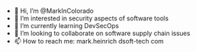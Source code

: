 - 👋 Hi, I’m @MarkInColorado
- 👀 I’m interested in security aspects of software tools
- 🌱 I’m currently learning DevSecOps
- 💞️ I’m looking to collaborate on software supply chain issues
- 📫 How to reach me: mark.heinrich dsoft-tech  com

<!---
MarkInColorado/MarkInColorado is a ✨ special ✨ repository because its `README.md` (this file) appears on your GitHub profile.
You can click the Preview link to take a look at your changes.
--->
